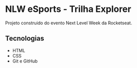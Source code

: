 # NLW eSports - Trilha Explorer

Projeto construido do evento Next Level Week da Rocketseat.

## Tecnologias

- HTML
- CSS
- Git e GitHub